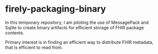 # firely-packaging-binary
In this temporary repository, I am piloting the use of MessagePack and Sqlite to create binary artifacts for efficient storage of FHIR package contents.

Primary interest is in finding an efficient way to distribute FHIR metadata, that is efficient to read from.
